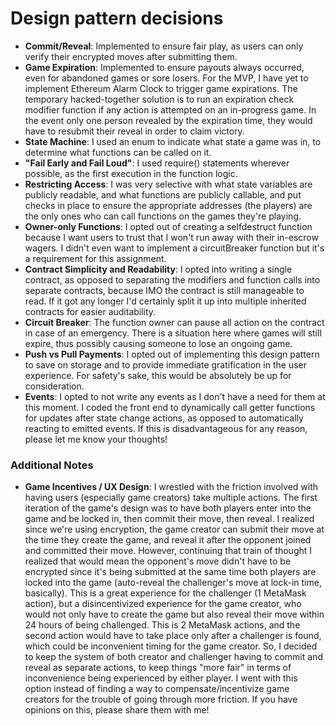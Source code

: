 # Design pattern decisions

- **Commit/Reveal**: Implemented to ensure fair play, as users can only verify their encrypted moves after submitting them.
- **Game Expiration**: Implemented to ensure payouts always occurred, even for abandoned games or sore losers. For the MVP, I have yet to implement Ethereum Alarm Clock to trigger game expirations. The temporary hacked-together solution is to run an expiration check modifier function if any action is attempted on an in-progress game. In the event only one person revealed by the expiration time, they would have to resubmit their reveal in order to claim victory.
- **State Machine**: I used an enum to indicate what state a game was in, to determine what functions can be called on it.
- **"Fail Early and Fail Loud"**: I used require() statements wherever possible, as the first execution in the function logic.
- **Restricting Access**: I was very selective with what state variables are publicly readable, and what functions are publicly callable, and put checks in place to ensure the appropriate addresses (the players) are the only ones who can call functions on the games they're playing.
- **Owner-only Functions**: I opted out of creating a selfdestruct function because I want users to trust that I won't run away with their in-escrow wagers. I didn't even want to implement a circuitBreaker function but it's a requirement for this assignment.
- **Contract Simplicity and Readability**: I opted into writing a single contract, as opposed to separating the modifiers and function calls into separate contracts, because IMO the contract is still manageable to read. If it got any longer I'd certainly split it up into multiple inherited contracts for easier auditability.
- **Circuit Breaker**: The function owner can pause all action on the contract in case of an emergency. There is a situation here where games will still expire, thus possibly causing someone to lose an ongoing game.
- **Push vs Pull Payments**: I opted out of implementing this design pattern to save on storage and to provide immediate gratification in the user experience. For safety's sake, this would be absolutely be up for consideration.
- **Events**: I opted to not write any events as I don't have a need for them at this moment. I coded the front end to dynamically call getter functions for updates after state change actions, as opposed to automatically reacting to emitted events. If this is disadvantageous for any reason, please let me know your thoughts!


### Additional Notes

- **Game Incentives / UX Design**: I wrestled with the friction involved with having users (especially game creators) take multiple actions. The first iteration of the game's design was to have both players enter into the game and be locked in, then commit their move, then reveal. I realized since we're using encryption, the game creator can submit their move at the time they create the game, and reveal it after the opponent joined and committed their move. However, continuing that train of thought I realized that would mean the opponent's move didn't have to be encrypted since it's being submitted at the same time both players are locked into the game (auto-reveal the challenger's move at lock-in time, basically). This is a great experience for the challenger (1 MetaMask action), but a disincentivized experience for the game creator, who would not only have to create the game but also reveal their move within 24 hours of being challenged. This is 2 MetaMask actions, and the second action would have to take place only after a challenger is found, which could be inconvenient timing for the game creator. So, I decided to keep the system of both creator and challenger having to commit and reveal as separate actions, to keep things "more fair" in terms of inconvenience being experienced by either player. I went with this option instead of finding a way to compensate/incentivize game creators for the trouble of going through more friction. If you have opinions on this, please share them with me!
